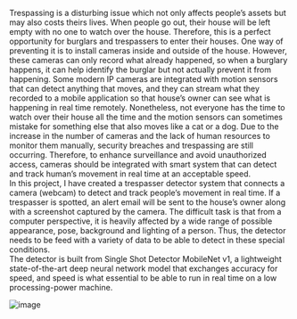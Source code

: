 Trespassing is a disturbing issue which not only affects people’s assets but may also costs theirs lives. When people go out, their house will be left empty with no one to watch over the house. Therefore, this is a perfect opportunity for burglars and trespassers to enter their houses. One way of preventing it is to install cameras inside and outside of the house. However, these cameras can only record what already happened, so when a burglary happens, it can help identify the burglar but not actually prevent it from happening. Some modern IP cameras are integrated with motion sensors that can detect anything that moves, and they can stream what they recorded to a mobile application so that house’s owner can see what is happening in real time remotely. Nonetheless, not everyone has the time to watch over their house all the time and the motion sensors can sometimes mistake for something else that also moves like a cat or a dog. Due to the increase in the number of cameras and the lack of human resources to monitor them manually, security breaches and trespassing are still occurring. Therefore, to enhance surveillance and avoid unauthorized access, cameras should be integrated with smart system that can detect and track human’s movement in real time at an acceptable speed.  
In this project, I have created a trespasser detector system that connects a camera (webcam) to detect and track people’s movement in real time. If a trespasser is spotted, an alert email will be sent to the house’s owner along with a screenshot captured by the camera. The difficult task is that from a computer perspective, it is heavily affected by a wide range of possible appearance, pose, background and lighting of a person. Thus, the detector needs to be feed with a variety of data to be able to detect in these special conditions.  
The detector is built from Single Shot Detector MobileNet v1, a lightweight state-of-the-art deep neural network model that exchanges accuracy for speed, and speed is what essential to be able to run in real time on a low processing-power machine.  

![image](https://user-images.githubusercontent.com/46740045/121009902-e6832480-c7be-11eb-8d11-e9dd6883bd64.png)
